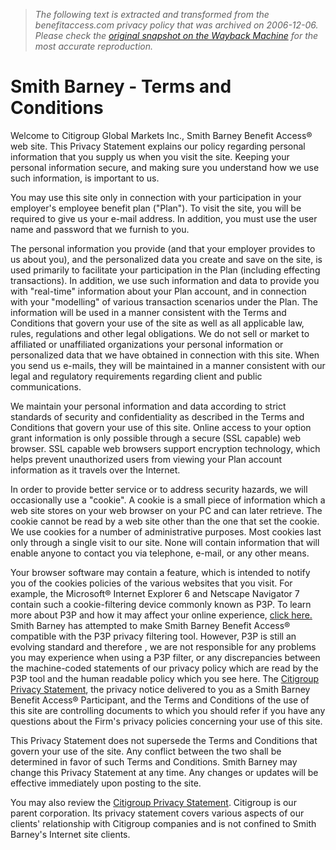 > *The following text is extracted and transformed from the benefitaccess.com privacy policy that was archived on 2006-12-06. Please check the [original snapshot on the Wayback Machine](https://web.archive.org/web/20061206002300id_/http%3A//www.benefitaccess.com/ssb_privacy.html) for the most accurate reproduction.*

# Smith Barney - Terms and Conditions

Welcome to Citigroup Global Markets Inc., Smith Barney Benefit Access® web site. This Privacy Statement explains our policy regarding personal information that you supply us when you visit the site. Keeping your personal information secure, and making sure you understand how we use such information, is important to us. 

You may use this site only in connection with your participation in your employer's employee benefit plan ("Plan"). To visit the site, you will be required to give us your e-mail address. In addition, you must use the user name and password that we furnish to you. 

The personal information you provide (and that your employer provides to us about you), and the personalized data you create and save on the site, is used primarily to facilitate your participation in the Plan (including effecting transactions). In addition, we use such information and data to provide you with "real-time" information about your Plan account, and in connection with your "modelling" of various transaction scenarios under the Plan. The information will be used in a manner consistent with the Terms and Conditions that govern your use of the site as well as all applicable law, rules, regulations and other legal obligations. We do not sell or market to affiliated or unaffiliated organizations your personal information or personalized data that we have obtained in connection with this site. When you send us e-mails, they will be maintained in a manner consistent with our legal and regulatory requirements regarding client and public communications. 

We maintain your personal information and data according to strict standards of security and confidentiality as described in the Terms and Conditions that govern your use of this site. Online access to your option grant information is only possible through a secure (SSL capable) web browser. SSL capable web browsers support encryption technology, which helps prevent unauthorized users from viewing your Plan account information as it travels over the Internet. 

In order to provide better service or to address security hazards, we will occasionally use a "cookie". A cookie is a small piece of information which a web site stores on your web browser on your PC and can later retrieve. The cookie cannot be read by a web site other than the one that set the cookie. We use cookies for a number of administrative purposes. Most cookies last only through a single visit to our site. None will contain information that will enable anyone to contact you via telephone, e-mail, or any other means. 

Your browser software may contain a feature, which is intended to notify you of the cookies policies of the various websites that you visit. For example, the Microsoft® Internet Explorer 6 and Netscape Navigator 7 contain such a cookie-filtering device commonly known as P3P. To learn more about P3P and how it may affect your online experience, [click here.](http://www.w3c.org/P3P) Smith Barney has attempted to make Smith Barney Benefit Access® compatible with the P3P privacy filtering tool. However, P3P is still an evolving standard and therefore , we are not responsible for any problems you may experience when using a P3P filter, or any discrepancies between the machine-coded statements of our privacy policy which are read by the P3P tool and the human readable policy which you see here. The [Citigroup Privacy Statement](http://www.citigroup.com/citigroup/privacy/index.htm), the privacy notice delivered to you as a Smith Barney Benefit Access® Participant, and the Terms and Conditions of the use of this site are controlling documents to which you should refer if you have any questions about the Firm's privacy policies concerning your use of this site. 

This Privacy Statement does not supersede the Terms and Conditions that govern your use of the site. Any conflict between the two shall be determined in favor of such Terms and Conditions. Smith Barney may change this Privacy Statement at any time. Any changes or updates will be effective immediately upon posting to the site. 

You may also review the [Citigroup Privacy Statement](http://www.citigroup.com/citigroup/privacy/index.htm). Citigroup is our parent corporation. Its privacy statement covers various aspects of our clients' relationship with Citigroup companies and is not confined to Smith Barney's Internet site clients. 
